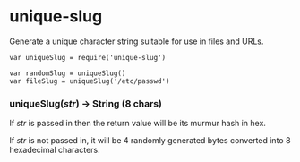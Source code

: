 unique-slug
===========

Generate a unique character string suitable for use in files and URLs.

```
var uniqueSlug = require('unique-slug')

var randomSlug = uniqueSlug()
var fileSlug = uniqueSlug('/etc/passwd')
```

### uniqueSlug(*str*) → String (8 chars)

If *str* is passed in then the return value will be its murmur hash in
hex.

If *str* is not passed in, it will be 4 randomly generated bytes
converted into 8 hexadecimal characters.
